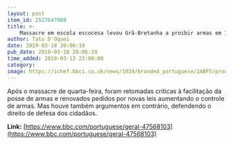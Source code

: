 ```yaml
---
layout: post
item_id: 2527647989
title: >-
    Massacre em escola escocesa levou Grã-Bretanha a proibir armas em 1997
author: Tatu D'Oquei
date: 2019-03-18 20:06:19
pub_date: 2019-03-18 20:06:19
time_added: 2019-03-13 23:00:00
category: 
image: https://ichef.bbci.co.uk/news/1024/branded_portuguese/14BF5/production/_106018948_tv031868473.jpg
---
```


Após o massacre de quarta-feira, foram retomadas críticas à facilitação da posse de armas e renovados pedidos por novas leis aumentando o controle de armas. Mas houve também argumentos em contrário, defendendo o direito de defesa dos cidadãos.

**Link:** [https://www.bbc.com/portuguese/geral-47568103](https://www.bbc.com/portuguese/geral-47568103)

